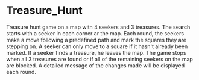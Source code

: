 # Treasure_Hunt
Treasure hunt game on a map with 4 seekers and 3 treasures. The search starts with a seeker in each corner ar the map.
Each round, the seekers make a move following a predefined path and mark the squares they are stepping on. A seeker can only move to a square if it hasn't already been marked. If a seeker finds a treasure, he leaves the map.
The game stops when all 3 treasures are found or if all of the remaining seekers on the map are blocked.
A detailed message of the changes made will be displayed each round.
